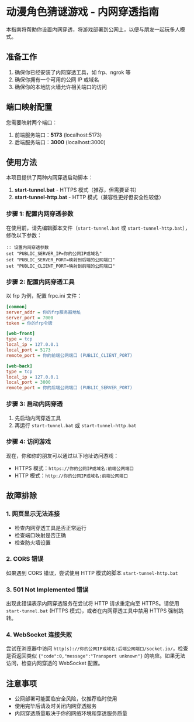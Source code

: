 # 动漫角色猜谜游戏 - 内网穿透指南

本指南将帮助你设置内网穿透，将游戏部署到公网上，以便与朋友一起玩多人模式。

## 准备工作

1. 确保你已经安装了内网穿透工具，如 frp、ngrok 等
2. 确保你拥有一个可用的公网 IP 或域名
3. 确保你的本地防火墙允许相关端口的访问

## 端口映射配置

您需要映射两个端口：

1. 前端服务端口：**5173** (localhost:5173)
2. 后端服务端口：**3000** (localhost:3000)

## 使用方法

本项目提供了两种内网穿透启动脚本：

1. **start-tunnel.bat** - HTTPS 模式（推荐，但需要证书）
2. **start-tunnel-http.bat** - HTTP 模式（兼容性更好但安全性较低）

### 步骤 1: 配置内网穿透参数

在使用前，请先编辑脚本文件（`start-tunnel.bat` 或 `start-tunnel-http.bat`），修改以下参数：

```batch
:: 设置内网穿透参数
set "PUBLIC_SERVER_IP=你的公网IP或域名"
set "PUBLIC_SERVER_PORT=映射到后端的公网端口"
set "PUBLIC_CLIENT_PORT=映射到前端的公网端口"
```

### 步骤 2: 配置内网穿透工具

以 frp 为例，配置 frpc.ini 文件：

```ini
[common]
server_addr = 你的frp服务器地址
server_port = 7000
token = 你的frp令牌

[web-front]
type = tcp
local_ip = 127.0.0.1
local_port = 5173
remote_port = 你的前端公网端口 (PUBLIC_CLIENT_PORT)

[web-back]
type = tcp
local_ip = 127.0.0.1
local_port = 3000
remote_port = 你的后端公网端口 (PUBLIC_SERVER_PORT)
```

### 步骤 3: 启动内网穿透

1. 先启动内网穿透工具
2. 再运行 `start-tunnel.bat` 或 `start-tunnel-http.bat`

### 步骤 4: 访问游戏

现在，你和你的朋友可以通过以下地址访问游戏：

- HTTPS 模式：`https://你的公网IP或域名:前端公网端口`
- HTTP 模式：`http://你的公网IP或域名:前端公网端口`

## 故障排除

### 1. 网页显示无法连接

- 检查内网穿透工具是否正常运行
- 检查端口映射是否正确
- 检查防火墙设置

### 2. CORS 错误

如果遇到 CORS 错误，尝试使用 HTTP 模式的脚本 `start-tunnel-http.bat`

### 3. 501 Not Implemented 错误

出现此错误表示内网穿透服务在尝试将 HTTP 请求重定向至 HTTPS。请使用 `start-tunnel.bat` (HTTPS 模式)，或者在内网穿透工具中禁用 HTTPS 强制跳转。

### 4. WebSocket 连接失败

尝试在浏览器中访问 `http(s)://你的公网IP或域名:后端公网端口/socket.io/`，检查是否返回类似 `{"code":0,"message":"Transport unknown"}` 的响应。如果无法访问，检查内网穿透的 WebSocket 配置。

## 注意事项

- 公网部署可能面临安全风险，仅推荐临时使用
- 使用完毕后请及时关闭内网穿透服务
- 内网穿透质量取决于你的网络环境和穿透服务质量 